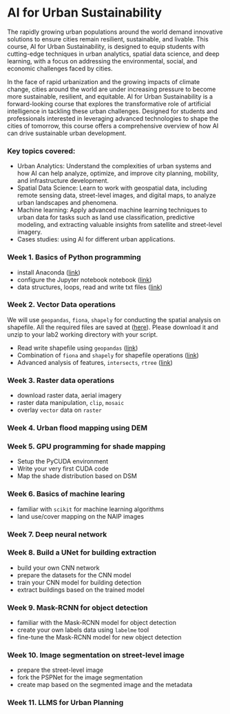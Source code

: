# AI for Urban Sustainability
The rapidly growing urban populations around the world demand innovative solutions to ensure cities remain resilient, sustainable, and livable. This course, AI for Urban Sustainability, is designed to equip students with cutting-edge techniques in urban analytics, spatial data science, and deep learning, with a focus on addressing the environmental, social, and economic challenges faced by cities.

In the face of rapid urbanization and the growing impacts of climate change, cities around the world are under increasing pressure to become more sustainable, resilient, and equitable. AI for Urban Sustainability is a forward-looking course that explores the transformative role of artificial intelligence in tackling these urban challenges. Designed for students and professionals interested in leveraging advanced technologies to shape the cities of tomorrow, this course offers a comprehensive overview of how AI can drive sustainable urban development.

### Key topics covered:
- Urban Analytics: Understand the complexities of urban systems and how AI can help analyze, optimize, and improve city planning, mobility, and infrastructure development.
- Spatial Data Science: Learn to work with geospatial data, including remote sensing data, street-level images, and digital maps, to analyze urban landscapes and phenomena.
- Machine learning: Apply advanced machine learning techniques to urban data for tasks such as land use classification, predictive modeling, and extracting valuable insights from satellite and street-level imagery.
- Cases studies: using AI for different urban applications.


### Week 1. Basics of Python programming
- install Anaconda ([link](lab1-basics-python-spatial-programing/install-anaconda.md))
- configure the Jupyter notebook notebook ([link](lab1-basics-python-spatial-programing/jupyter-notebook.md))
- data structures, loops, read and write txt files ([link](lab1-basics-python-spatial-programing/Python-basics.ipynb))


### Week 2. Vector Data operations
We will use `geopandas`, `fiona`, `shapely` for conducting the spatial analysis on shapefile. All the required files are saved at ([here](lab2-vector-data-manipulation/data.zip)). Please download it and unzip to your lab2 working directory with your script. 
- Read write shapefile using `geopandas` ([link](lab2-vector-data-manipulation/1.%20geopandas-spatial-analysis.ipynb))
- Combination of `fiona` and `shapely` for shapefile operations ([link](lab2-vector-data-manipulation/2.%20fiona-shapefile.ipynb))
- Advanced analysis of features, `intersects`, `rtree` ([link](lab2-vector-data-manipulation/3.%20advanced_analysis_fiona_shapely.ipynb))

### Week 3. Raster data operations
- download raster data, aerial imagery
- raster data manipulation, `clip`, `mosaic`
- overlay `vector` data on `raster`

### Week 4. Urban flood mapping using DEM


### Week 5. GPU programming for shade mapping
- Setup the PyCUDA environment
- Write your very first CUDA code
- Map the shade distribution based on DSM

### Week 6. Basics of machine learing
- familiar with `scikit` for machine learning algorithms
- land use/cover mapping on the NAIP images

### Week 7. Deep neural network

### Week 8. Build a UNet for building extraction
- build your own CNN network 
- prepare the datasets for the CNN model
- train your CNN model for building detection
- extract buildings based on the trained model

### Week 9. Mask-RCNN for object detection
- familiar with the Mask-RCNN model for object detection
- create your own labels data using `labelme` tool
- fine-tune the Mask-RCNN model for new object detection

### Week 10. Image segmentation on street-level image

- prepare the street-level image
- fork the PSPNet for the image segmentation
- create map based on the segmented image and the metadata

### Week 11. LLMS for Urban Planning